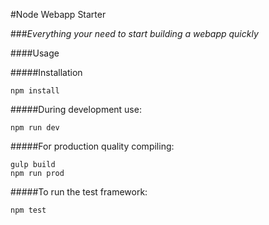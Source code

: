 #Node Webapp Starter

###*Everything your need to start building a webapp quickly*

####Usage

#####Installation
```
npm install
```
#####During development use:
```
npm run dev
```
#####For production quality compiling:
```
gulp build
npm run prod
```
#####To run the test framework:
```
npm test
```